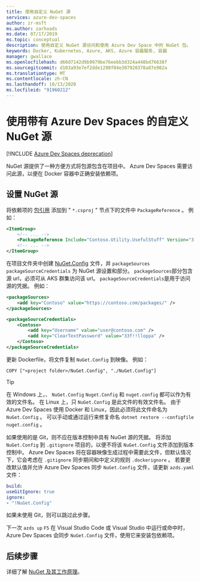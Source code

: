 ```yaml
---
title: 使用自定义 NuGet 源
services: azure-dev-spaces
author: zr-msft
ms.author: zarhoads
ms.date: 07/17/2019
ms.topic: conceptual
description: 使用自定义 NuGet 源访问和使用 Azure Dev Space 中的 NuGet 包。
keywords: Docker, Kubernetes, Azure, AKS, Azure 容器服务, 容器
manager: gwallace
ms.openlocfilehash: d60d7142d9b9979be76eebb3d324a448bd76638f
ms.sourcegitcommit: d103a93e7ef2dde1298f04e307920378a87e982a
ms.translationtype: MT
ms.contentlocale: zh-CN
ms.lasthandoff: 10/13/2020
ms.locfileid: "91960212"
---
```

# <a name="use-a-custom-nuget-feed-with-azure-dev-spaces"></a>使用带有 Azure Dev Spaces 的自定义 NuGet 源

[!INCLUDE [Azure Dev Spaces deprecation](../../../includes/dev-spaces-deprecation.md)]

NuGet 源提供了一种方便方式将包源包含在项目中。 Azure Dev Spaces 需要访问此源，以便在 Docker 容器中正确安装依赖项。

## <a name="set-up-a-nuget-feed"></a>设置 NuGet 源

将依赖项的 [包引用](/nuget/consume-packages/package-references-in-project-files) 添加到 " `*.csproj` " 节点下的文件中 `PackageReference` 。 例如：

```xml
<ItemGroup>
    <!-- ... -->
    <PackageReference Include="Contoso.Utility.UsefulStuff" Version="3.6.0" />
    <!-- ... -->
</ItemGroup>
```

在项目文件夹中创建 [NuGet.Config](/nuget/reference/nuget-config-file) 文件，并 `packageSources` `packageSourceCredentials` 为 NuGet 源设置和部分。 `packageSources`部分包含源 url，必须可从 AKS 群集访问该 url。 `packageSourceCredentials`是用于访问源的凭据。 例如：

```xml
<packageSources>
    <add key="Contoso" value="https://contoso.com/packages/" />
</packageSources>

<packageSourceCredentials>
    <Contoso>
        <add key="Username" value="user@contoso.com" />
        <add key="ClearTextPassword" value="33f!!lloppa" />
    </Contoso>
</packageSourceCredentials>
```

更新 Dockerfile，将文件复制 `NuGet.Config` 到映像。 例如：

```console
COPY ["<project folder>/NuGet.Config", "./NuGet.Config"]
```

> [!TIP]
> 在 Windows 上，、 `NuGet.Config` `Nuget.Config` 和 `nuget.config` 都可以作为有效的文件名。 在 Linux 上，只 `NuGet.Config` 是此文件的有效文件名。 由于 Azure Dev Spaces 使用 Docker 和 Linux，因此必须将此文件命名为 `NuGet.Config` 。 可以手动或通过运行来修复命名 `dotnet restore --configfile nuget.config` 。


如果使用的是 Git，则不应在版本控制中具有 NuGet 源的凭据。 将添加 `NuGet.Config` 到 `.gitignore` 项目的，以便不将该 `NuGet.Config` 文件添加到版本控制中。 Azure Dev Spaces 将在容器映像生成过程中需要此文件，但默认情况下，它会考虑在 `.gitignore` 同步期间和中定义的规则 `.dockerignore` 。 若要更改默认值并允许 Azure Dev Spaces 同步 `NuGet.Config` 文件，请更新 `azds.yaml` 文件：

```yaml
build:
useGitIgnore: true
ignore:
- "!NuGet.Config"
```

如果未使用 Git，则可以跳过此步骤。

下一次 `azds up` `F5` 在 Visual Studio Code 或 Visual Studio 中运行或命中时，Azure Dev Spaces 会同步 `NuGet.Config` 文件，使用它来安装包依赖项。

## <a name="next-steps"></a>后续步骤

详细了解 [NuGet 及其工作原理](/nuget/what-is-nuget)。
